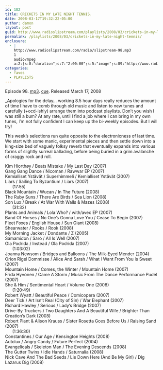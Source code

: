 ```yaml
---
id: 182
title: CRICKETS IN MY LATE NIGHT TENNIS.
date: 2008-03-17T19:32:22-05:00
author: damon
layout: post
guid: http://www.radioslipstream.com/playlists/2008/03/crickets-in-my-late-night-tennis/
permalink: /playlists/2008/03/crickets-in-my-late-night-tennis/
enclosure:
  - |
    http://www.radioslipstream.com/radio/slipstream-98.mp3
    1
    audio/mpeg
    a:2:{s:8:"duration";s:7:"2:00:00";s:5:"image";s:89:"http://www.radioslipstream.com/wp/wp-content/plugins/podpress//images/vpreview_center.png";}
categories:
  - faves
  - PLAYLISTS
---
```

Episode 98. [mp3](/radio/slipstream-98.mp3). [cue](/radio/slipstream-98.cue). Released March 17, 2008

_Apologies for the delay&#8230; working 8.5 hour days really reduces the amount of time I have to comb through old music and listen to new tunes and carefully (+ocd-ishly) arrange them into podcast playlists. Don’t you wish I was still a bum? At any rate, until I find a job where I can bring in my own tunes, I’m not fully confident I can keep up the bi-weekly episodes. But I will try!</p> 

This week’s selections run quite opposite to the electronicness of last time. We start with some manic, experimental pieces and then settle down into a king-size bed of vaguely folksy reverb that eventually expands into various forms of slightly surreal ballading, before being buried in a grim avalanche of craggy rock and roll.</em>

Kim Hiorthøy / Beats Mistake / My Last Day (2007)  
Gang Gang Dance / Nicoman / Rawwar EP (2007)  
Kemialliset Ystävät / Superhimmeli / Kemialliset Ystävät (2007)  
Liars / Sailing To Byzantium / Liars (2007)  
&nbsp;&nbsp;&nbsp;&nbsp;&nbsp;&nbsp;(17:55)  
Black Mountain / Wucan / In The Future (2008)  
The Ruby Suns / There Are Birds / Sea Lion (2008)  
Son Lux / Break / At War With Walls & Mazes (2008)  
&nbsp;&nbsp;&nbsp;&nbsp;&nbsp;&nbsp;(31:32)  
Plants and Animals / Lola Who? / with/avec EP (2007)  
Band Of Horses / No One’s Gonna Love You / Cease To Begin (2007)  
Fleet Foxes / English House / Sun Giant (2008)  
Shearwater / Rooks / Rook (2008)  
My Morning Jacket / Dondante / Z (2005)  
Samamidon / Saro / All Is Well (2007)  
Ola Podrida / Instead / Ola Podrida (2007)  
&nbsp;&nbsp;&nbsp;&nbsp;&nbsp;&nbsp;(1:03:02)  
Joanna Newsom / Bridges and Balloons / The Milk-Eyed Mender (2004)  
Orion Rigel Dommisse / Alice And Sarah / What I Want From You Is Sweet (2007)  
Mountain Home / Comes, the Winter / Mountain Home (2007)  
Frida Hyvönen / Came A Storm / Music From The Dance Performance Pudel (2007)  
She & Him / Sentimental Heart / Volume One (2008)  
&nbsp;&nbsp;&nbsp;&nbsp;&nbsp;&nbsp;(1:20:49)  
Robert Wyatt / Beautiful Peace / Comicopera (2007)  
Deer Tick / Art Isn’t Real (City of Sin) / War Elephant (2007)  
Richard Hawley / Serious / Lady’s Bridge (2007)  
Drive-By Truckers / Two Daughters And A Beautiful Wife / Brighter Than Creation’s Dark (2008)  
Robert Plant & Alison Krauss / Sister Rosetta Goes Before Us / Raising Sand (2007)  
&nbsp;&nbsp;&nbsp;&nbsp;&nbsp;&nbsp;(1:36:30)  
Constantines / Our Age / Kensington Heights (2008)  
Autolux / Angry Candy / Future Perfect (2004)  
Evangelicals / Skeleton Man / The Evening Descends (2008)  
The Gutter Twins / Idle Hands / Saturnalia (2008)  
Nick Cave And The Bad Seeds / Lie Down Here (And Be My Girl) / Dig Lazarus Dig (2008)